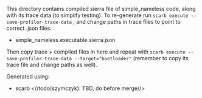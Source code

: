 This directory contains compiled sierra file of simple_nameless code, along with its trace data (to simplify testing).
To re-generate run `scarb execute --save-profiler-trace-data` , and change paths in trace files to point to correct .json files:
- simple_nameless.executable.sierra.json

Then copy trace + compiled files in here and repeat with `scarb execute --save-profiler-trace-data --target="bootloader"` (remember to copy its trace file and change paths as well).

Generated using:
- scarb <//todo(szymczyk): TBD, do before merge//>
